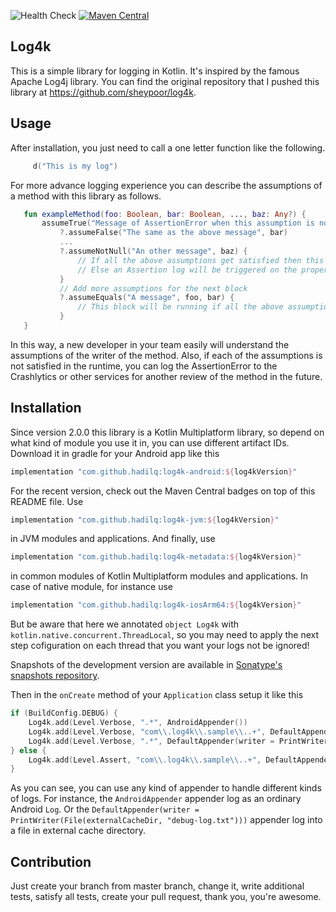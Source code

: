 ![Health Check](https://github.com/hadilq/log4k/workflows/Health%20Check/badge.svg?branch=master)
[![Maven Central](https://maven-badges.herokuapp.com/maven-central/com.github.hadilq/log4k/badge.svg)](https://maven-badges.herokuapp.com/maven-central/com.github.hadilq/log4k)

Log4k
---
This is a simple library for logging in Kotlin. It's inspired by the famous Apache Log4j library. You can find the original repository that I pushed this library at https://github.com/sheypoor/log4k.

Usage
---
After installation, you just need to call a one letter function like the following.
```kotlin
     d("This is my log")
```
For more advance logging experience you can describe the assumptions of a method with this library as follows.
```kotlin
   fun exampleMethod(foo: Boolean, bar: Boolean, ..., baz: Any?) {
       assumeTrue("Message of AssertionError when this assumption is not satisfied", foo)
           ?.assumeFalse("The same as the above message", bar)
           ...
           ?.assumeNotNull("An other message", baz) {
               // If all the above assumptions get satisfied then this block will be running.
               // Else an Assertion log will be triggered on the proper Appenders.
           }
           // Add more assumptions for the next block
           ?.assumeEquals("A message", foo, bar) {
               // This block will be running if all the above assumptions are true.
           }
   }
```
In this way, a new developer in your team easily will understand the assumptions of the writer of the method. Also, if
each of the assumptions is not satisfied in the runtime, you can log the AssertionError to the Crashlytics or other
services for another review of the method in the future.

Installation
---
Since version 2.0.0 this library is a Kotlin Multiplatform library, so depend on what kind of module you use it in, you can use different artifact IDs. Download it in gradle for your Android app like this
```groovy
implementation "com.github.hadilq:log4k-android:${log4kVersion}"
```
For the recent version, check out the Maven Central badges on top of this README file. Use
```groovy
implementation "com.github.hadilq:log4k-jvm:${log4kVersion}"
```
in JVM modules and applications. And finally, use

```groovy
implementation "com.github.hadilq:log4k-metadata:${log4kVersion}"
```
in common modules of Kotlin Multiplatform modules and applications. In case of native module, for instance use
```groovy
implementation "com.github.hadilq:log4k-iosArm64:${log4kVersion}"
```
But be aware that here we annotated `object Log4k` with `kotlin.native.concurrent.ThreadLocal`, so you may need to apply the next step cofiguration on each thread that you want your logs not be ignored!

Snapshots of the development version are available in [Sonatype's snapshots repository](https://oss.sonatype.org/content/repositories/snapshots).

Then in the `onCreate` method of your `Application` class setup it like this
```kotlin
if (BuildConfig.DEBUG) {
    Log4k.add(Level.Verbose, ".*", AndroidAppender())
    Log4k.add(Level.Verbose, "com\\.log4k\\.sample\\..+", DefaultAppender())
    Log4k.add(Level.Verbose, ".*", DefaultAppender(writer = PrintWriter(File(externalCacheDir, "debug-log.txt"))))
} else {
    Log4k.add(Level.Assert, "com\\.log4k\\.sample\\..+", DefaultAppender(writer = PrintWriter(File(filesDir, "log.txt"))))
}
```
As you can see, you can use any kind of appender to handle different kinds of logs. For instance, the `AndroidAppender`
appender log as an ordinary Android `Log`. Or the `DefaultAppender(writer = PrintWriter(File(externalCacheDir, "debug-log.txt")))`
appender log into a file in external cache directory.

Contribution
---
Just create your branch from master branch, change it, write additional tests, satisfy all tests, create your pull
request, thank you, you're awesome.
